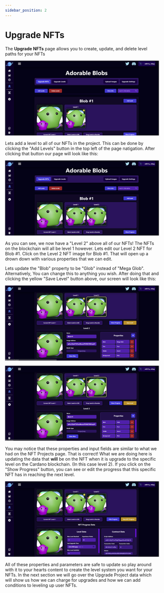 ```yaml
---
sidebar_position: 2
---
```


# Upgrade NFTs

The **Upgrade NFTs** page allows you to create, update, and delete level paths for your NFTs

![Upgrade NFTs](/img/upgrade-projects/create-upgrade-project/upgrade-nfts-page/upgrade-nfts.png)

Lets add a level to all of our NFTs in the project. This can be done by clicking the "Add Levels" button in the top left of the page natigation. After clicking that button our page will look like this:

![Upgrade NFTs 2](/img/upgrade-projects/create-upgrade-project/upgrade-nfts-page/upgrade-nfts-2.png)

As you can see, we now have a "Level 2" above all of our NFTs! The NFTs on the blockchain will all be level 1 however. Lets edit our Level 2 NFT for Blob #1. Click on the Level 2 NFT image for Blob #1. That will open up a drown down with various properties that we can edit.

Lets update the "Blob" property to be "Glob" instead of "Mega Glob". Alternatively, You can change this to anything you wish. After doing that and clicking the yellow "Save Level" button above, our screen will look like this:

![Upgrade NFTs Properties](/img/upgrade-projects/create-upgrade-project/upgrade-nfts-page/upgrade-nfts-properties.png)

![Upgrade NFTs Properties](/img/upgrade-projects/create-upgrade-project/upgrade-nfts-page/upgrade-nfts-properties-2.png)

You may notice that these properties and input fields are similar to what we had on the NFT Projects page. That is correct! What we are doing here is updating the data that **will** be on the NFT when it is upgrade to the specific level on the Cardano blockchain. (In this case level 2). If you click on the "Show Progress" button, you can see or edit the progress that this specific NFT has in reaching the next level.

![Upgrade NFTs Properties](/img/upgrade-projects/create-upgrade-project/upgrade-nfts-page/upgrade-nfts-properties-3.png)

All of these properties and parameters are safe to update so play around with it to your hearts content to create the level system you want for your NFTs. In the next section we will go over the Upgrade Project data which will show us how we can charge for upgrades and how we can add conditions to leveling up user NFTs.
